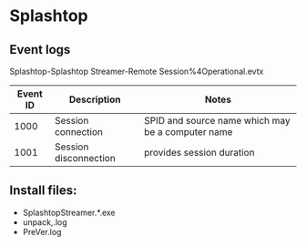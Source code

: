 # Splashtop

## Event logs

Splashtop-Splashtop Streamer-Remote Session%4Operational.evtx

| Event ID | Description | Notes
|-|-|-|
|1000| Session connection| SPID and source name which may be a computer name|
|1001| Session disconnection| provides session duration|

## Install files:

* SplashtopStreamer.*.exe
* unpack,.log
* PreVer.log